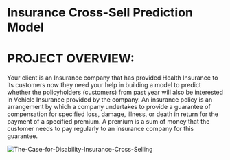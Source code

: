 # Insurance Cross-Sell Prediction Model

#  PROJECT OVERVIEW:
Your client is an Insurance company that has provided Health Insurance to its customers now they need your help in building a model to predict whether the policyholders (customers) from past year will also be interested in Vehicle Insurance provided by the company.
An insurance policy is an arrangement by which a company undertakes to provide a guarantee of compensation for specified loss, damage, illness, or death in return for the payment of a specified premium. A premium is a sum of money that the customer needs to pay regularly to an insurance company for this guarantee.

![The-Case-for-Disability-Insurance-Cross-Selling](https://github.com/user-attachments/assets/1ba0e73e-c114-4f37-91c0-fabf89fbea76)





